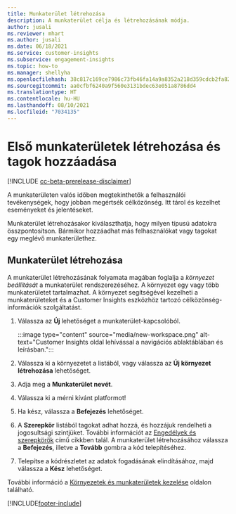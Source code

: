 ```yaml
---
title: Munkaterület létrehozása
description: A munkaterület célja és létrehozásának módja.
author: jusali
ms.reviewer: mhart
ms.author: jusali
ms.date: 06/18/2021
ms.service: customer-insights
ms.subservice: engagement-insights
ms.topic: how-to
ms.manager: shellyha
ms.openlocfilehash: 38c817c169ce7986c73fb46fa14a9a8352a218d359cdcb2fa822a34303ff5ecc
ms.sourcegitcommit: aa0cfbf6240a9f560e3131bdec63e051a8786dd4
ms.translationtype: HT
ms.contentlocale: hu-HU
ms.lasthandoff: 08/10/2021
ms.locfileid: "7034135"
---
```

# <a name="create-the-first-workspaces-and-add-members"></a>Első munkaterületek létrehozása és tagok hozzáadása

[!INCLUDE [cc-beta-prerelease-disclaimer](includes/cc-beta-prerelease-disclaimer.md)]

A munkaterületen valós időben megtekinthetők a felhasználói tevékenységek, hogy jobban megértsék célközönség. Itt tárol és kezelhet eseményeket és jelentéseket.

Munkaterület létrehozásakor kiválaszthatja, hogy milyen típusú adatokra összpontosítson. Bármikor hozzáadhat más felhasználókat vagy tagokat egy meglévő munkaterülethez. 

## <a name="create-a-workspace"></a>Munkaterület létrehozása

A munkaterület létrehozásának folyamata magában foglalja a *környezet beállítását* a munkaterület rendszerezéséhez. A környezet egy vagy több munkaterületet tartalmazhat. A környezet segítségével kezelheti a munkaterületeket és a Customer Insights eszközhöz tartozó célközönség-információk szolgáltatást.

1. Válassza az **Új** lehetőséget a munkaterület-kapcsolóból.

   :::image type="content" source="media/new-workspace.png" alt-text="Customer Insights oldal lehívással a navigációs ablaktáblában és leírásban.":::

1. Válassza ki a környezetet a listából, vagy válassza az **Új környezet létrehozása** lehetőséget.
1. Adja meg a **Munkaterület nevét**.
1. Válassza ki a mérni kívánt platformot!
1. Ha kész, válassza a **Befejezés** lehetőséget. 
1. A **Szerepkör** listából tagokat adhat hozzá, és hozzájuk rendelheti a jogosultsági szintjüket. További információt az [Engedélyek és szerepkörök](user-roles.md) című cikkben talál. A munkaterület létrehozásához válassza a **Befejezés**, illetve a **Tovább** gombra a kód telepítéséhez.
1. Telepítse a kódrészletet az adatok fogadásának elindításához, majd válassza a **Kész** lehetőséget.

További információ a [Környezetek és munkaterületek kezelése](manage-environments-workspaces.md) oldalon található.

[!INCLUDE[footer-include](../includes/footer-banner.md)]
